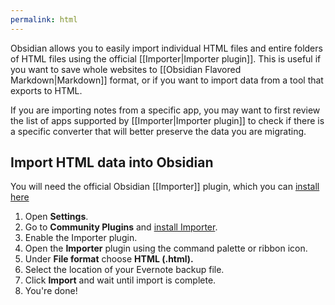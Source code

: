 ```yaml
---
permalink: html
---
```

Obsidian allows you to easily import individual HTML files and entire folders of HTML files using the official [[Importer|Importer plugin]]. This is useful if you want to save whole websites to [[Obsidian Flavored Markdown|Markdown]] format, or if you want to import data from a tool that exports to HTML. 

If you are importing notes from a specific app, you may want to first review the list of apps supported by [[Importer|Importer plugin]] to check if there is a specific converter that will better preserve the data you are migrating.

## Import HTML data into Obsidian

You will need the official Obsidian [[Importer]] plugin, which you can [install here](obsidian://show-plugin?id=obsidian-importer)

1. Open **Settings**.
2. Go to **Community Plugins** and [install Importer](obsidian://show-plugin?id=obsidian-importer).
3. Enable the Importer plugin.
4. Open the **Importer** plugin using the command palette or ribbon icon.
5. Under **File format** choose **HTML (.html).**
6. Select the location of your Evernote backup file.
7. Click **Import** and wait until import is complete.
8. You're done!